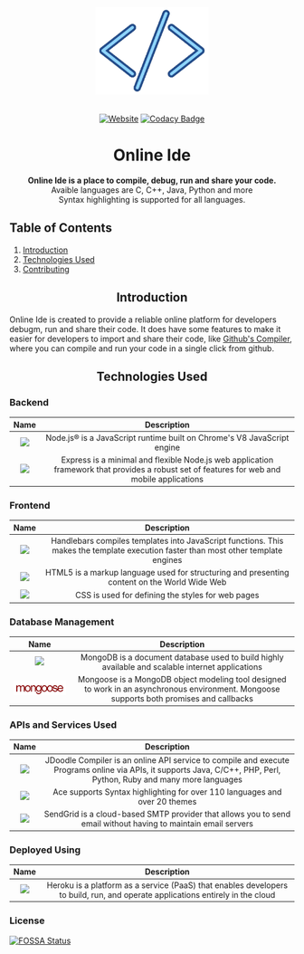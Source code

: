 <div align="center">
  <a href="https://github.com/Bhorshrm/onlineide-master">
    <img width="200" height="auto" src="./public/assets/images/logo-main.gif">
  </a>
  <br>
  <br>

[![Website][website-badge]](http://idenv.herokuapp.com)
[![Codacy Badge][codacy-badge]][codacy]

  <h1 style>Online Ide</h1>
  <p>
    <strong>Online Ide is a place to compile, debug, run and share your code.</strong><br>
    Avaible languages are C, C++, Java, Python and more<br>
    Syntax highlighting is supported for all languages.
  </p>
</div>

## Table of Contents

1. [Introduction](#introduction)
2. [Technologies Used](#technologies-used)
3. [Contributing](#contributing)

<h2 align="center">Introduction</h2>

Online Ide is created to provide a reliable online platform for developers debugm, run and share their code. It does have some features to make it easier for developers to import and share their code, like [Github's Compiler][githubs-compiler], where you can compile and run your code in a single click from github.

<h2 align="center">Technologies Used</h2>

### Backend

|                                                        Name                                                        |                                                                Description                                                                 |
| :----------------------------------------------------------------------------------------------------------------: | :----------------------------------------------------------------------------------------------------------------------------------------: |
|   <a href="https://nodejs.org/en/"><img width="200" src="https://cdn.worldvectorlogo.com/logos/nodejs.svg"></a>    |                                  Node.js® is a JavaScript runtime built on Chrome's V8 JavaScript engine                                   |
| <a href="https://expressjs.com/"><img width="200" src="https://cdn.worldvectorlogo.com/logos/express-109.svg"></a> | Express is a minimal and flexible Node.js web application framework that provides a robust set of features for web and mobile applications |

### Frontend

|                                                        Name                                                         |                                                            Description                                                             |
| :-----------------------------------------------------------------------------------------------------------------: | :--------------------------------------------------------------------------------------------------------------------------------: |
| <a href="https://handlebarsjs.com/"><img width="55" src="https://cdn.worldvectorlogo.com/logos/handlebars.svg"></a> | Handlebars compiles templates into JavaScript functions. This makes the template execution faster than most other template engines |
|                       <img width="55" src="https://cdn.worldvectorlogo.com/logos/html-1.svg">                       |                    HTML5 is a markup language used for structuring and presenting content on the World Wide Web                    |
|                       <img width="55" src="https://cdn.worldvectorlogo.com/logos/css-3.svg">                        |                                         CSS is used for defining the styles for web pages                                          |

### Database Management

|                                                          Name                                                           |                                                                Description                                                                |
| :---------------------------------------------------------------------------------------------------------------------: | :---------------------------------------------------------------------------------------------------------------------------------------: |
| <a href="https://www.mongodb.com/"><img width="200" src="https://cdn.worldvectorlogo.com/logos/mongodb-icon-1.svg"></a> |                     MongoDB is a document database used to build highly available and scalable internet applications                      |
|         <a href="https://mongoosejs.com/"><img width="200" src="./public/assets/images/mongoose-logo.png"></a>          | Mongoose is a MongoDB object modeling tool designed to work in an asynchronous environment. Mongoose supports both promises and callbacks |

### APIs and Services Used

|                                                            Name                                                            |                                                                             Description                                                                             |
| :------------------------------------------------------------------------------------------------------------------------: | :-----------------------------------------------------------------------------------------------------------------------------------------------------------------: |
| <a href="https://www.jdoodle.com/compiler-api"><img width="55" src="https://www.jdoodle.com/img/jdoodle.113077a7.png"></a> | JDoodle Compiler is an online API service to compile and execute Programs online via APIs, it supports Java, C/C++, PHP, Perl, Python, Ruby and many more languages |
|           <a href="https://ace.c9.io/"><img width="55" src="https://ace.c9.io/doc/site/images/ace-logo.png"></a>           |                                             Ace supports Syntax highlighting for over 110 languages and over 20 themes                                              |
|      <a href="https://sendgrid.com/"><img width="300" src="https://cdn.worldvectorlogo.com/logos/sendgrid-2.svg"></a>      |                           SendGrid is a cloud-based SMTP provider that allows you to send email without having to maintain email servers                            |

### Deployed Using

|                                                       Name                                                       |                                                          Description                                                           |
| :--------------------------------------------------------------------------------------------------------------: | :----------------------------------------------------------------------------------------------------------------------------: |
| <a href="https://www.heroku.com/"><img width="300" src="https://cdn.worldvectorlogo.com/logos/heroku-1.svg"></a> | Heroku is a platform as a service (PaaS) that enables developers to build, run, and operate applications entirely in the cloud |

### License

[![FOSSA Status](https://app.fossa.com/api/projects/git%2Bgithub.com%2Fhimanshu010%2FonlineIDE.svg?type=large)](https://app.fossa.com/projects/git%2Bgithub.com%2Fhimanshu010%2FonlineIDE?ref=badge_large)

[website-badge]: https://img.shields.io/website?down_message=offline&up_message=online&url=http%3A%2F%2Fidenv.herokuapp.com%2F
[website]: https://idenv.herokuapp.com
[issues-badge]: https://img.shields.io/github/issues/himanshu010/onlineIDE
[issues]: https://img.shields.io/github/issues/himanshu010/onlineIDE
[fork-badge]: https://img.shields.io/github/forks/himanshu010/onlineIDE
[license-badge]: https://img.shields.io/github/license/himanshu010/onlineIDE
[license]: https://img.shields.io/github/license/himanshu010/onlineIDE
[stars-badge]: https://img.shields.io/github/stars/himanshu010/onlineIDE
[codacy-badge]: https://app.codacy.com/project/badge/Grade/70be2fa36c604050b40343b5bbf6ad7c
[codacy]: https://www.codacy.com/gh/himanshu010/onlineIDE/dashboard?utm_source=github.com&utm_medium=referral&utm_content=himanshu010/onlineIDE&utm_campaign=Badge_Grade
[githubs-compiler]: http://idenv.herokuapp.com/github
